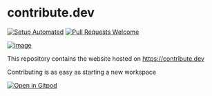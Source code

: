 # contribute.dev

[![Setup Automated](https://img.shields.io/badge/setup-automated-blue?logo=gitpod)](https://gitpod.io/from-referrer/)
[![Pull Requests Welcome](https://img.shields.io/badge/PRs-welcome-brightgreen.svg)](http://makeapullrequest.com)

[![image](https://user-images.githubusercontent.com/46004116/62045587-2cfcb500-b21f-11e9-89c3-2989531f1801.png)](https://contribute.dev)

This repository contains the website hosted on https://contribute.dev

Contributing is as easy as starting a new workspace   

[![Open in Gitpod](https://gitpod.io/button/open-in-gitpod.svg)](https://gitpod.io/#https://github.com/gitpod-oss-program/contribute.dev)
